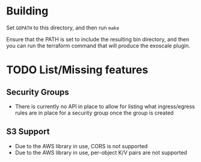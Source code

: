 # Building

Set ```GOPATH``` to this directory, and then run ```make```

Ensure that the PATH is set to include the resulting bin directory,
and then you can run the terraform command that will produce the
exoscale plugin.

# TODO List/Missing features

## Security Groups
* There is currently no API in place to allow for listing what ingress/egress rules are in place for a security group once the group is created

## S3 Support
* Due to the AWS library in use, CORS is not supported
* Due to the AWS library in use, per-object K/V pairs are not supported